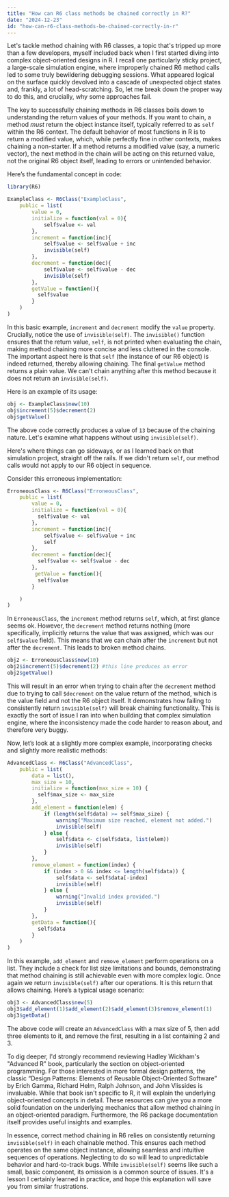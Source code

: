 ```yaml
---
title: "How can R6 class methods be chained correctly in R?"
date: "2024-12-23"
id: "how-can-r6-class-methods-be-chained-correctly-in-r"
---
```


Let's tackle method chaining with R6 classes, a topic that's tripped up more than a few developers, myself included back when I first started diving into complex object-oriented designs in R. I recall one particularly sticky project, a large-scale simulation engine, where improperly chained R6 method calls led to some truly bewildering debugging sessions. What appeared logical on the surface quickly devolved into a cascade of unexpected object states and, frankly, a lot of head-scratching. So, let me break down the proper way to do this, and crucially, why some approaches fail.

The key to successfully chaining methods in R6 classes boils down to understanding the return values of your methods. If you want to chain, a method *must* return the object instance itself, typically referred to as `self` within the R6 context. The default behavior of most functions in R is to return a modified value, which, while perfectly fine in other contexts, makes chaining a non-starter. If a method returns a modified value (say, a numeric vector), the next method in the chain will be acting on this returned value, not the original R6 object itself, leading to errors or unintended behavior.

Here’s the fundamental concept in code:

```R
library(R6)

ExampleClass <- R6Class("ExampleClass",
    public = list(
        value = 0,
        initialize = function(val = 0){
            self$value <- val
        },
        increment = function(inc){
            self$value <- self$value + inc
            invisible(self)
        },
        decrement = function(dec){
            self$value <- self$value - dec
            invisible(self)
        },
        getValue = function(){
          self$value
        }
    )
)
```

In this basic example, `increment` and `decrement` modify the `value` property. Crucially, notice the use of `invisible(self)`. The `invisible()` function ensures that the return value, `self`, is not printed when evaluating the chain, making method chaining more concise and less cluttered in the console. The important aspect here is that `self` (the instance of our R6 object) is indeed returned, thereby allowing chaining. The final `getValue` method returns a plain value. We can't chain anything after this method because it does not return an `invisible(self)`.

Here is an example of its usage:
```R
obj <- ExampleClass$new(10)
obj$increment(5)$decrement(2)
obj$getValue()
```
The above code correctly produces a value of `13` because of the chaining nature. Let's examine what happens without using `invisible(self)`.

Here's where things can go sideways, or as I learned back on that simulation project, straight off the rails. If we didn't return `self`, our method calls would not apply to our R6 object in sequence.

Consider this erroneous implementation:

```R
ErroneousClass <- R6Class("ErroneousClass",
    public = list(
        value = 0,
        initialize = function(val = 0){
          self$value <- val
        },
        increment = function(inc){
            self$value <- self$value + inc
            self
        },
        decrement = function(dec){
          self$value <- self$value - dec
        },
         getValue = function(){
          self$value
        }

    )
)

```

In `ErroneousClass`, the `increment` method returns `self`, which, at first glance seems ok. However, the `decrement` method returns nothing (more specifically, implicitly returns the value that was assigned, which was our `self$value` field). This means that we can chain after the `increment` but not after the `decrement`. This leads to broken method chains.

```R
obj2 <- ErroneousClass$new(10)
obj2$increment(5)$decrement(2) #this line produces an error
obj2$getValue()
```

This will result in an error when trying to chain after the `decrement` method due to trying to call `$decrement` on the value return of the method, which is the value field and not the R6 object itself. It demonstrates how failing to consistently return `invisible(self)` will break chaining functionality. This is exactly the sort of issue I ran into when building that complex simulation engine, where the inconsistency made the code harder to reason about, and therefore very buggy.

Now, let’s look at a slightly more complex example, incorporating checks and slightly more realistic methods:

```R
AdvancedClass <- R6Class("AdvancedClass",
    public = list(
        data = list(),
        max_size = 10,
        initialize = function(max_size = 10) {
          self$max_size <- max_size
        },
        add_element = function(elem) {
            if (length(self$data) >= self$max_size) {
                warning("Maximum size reached, element not added.")
                invisible(self)
            } else {
                self$data <- c(self$data, list(elem))
                invisible(self)
            }
        },
        remove_element = function(index) {
            if (index > 0 && index <= length(self$data)) {
                self$data <- self$data[-index]
                invisible(self)
            } else {
                warning("Invalid index provided.")
                invisible(self)
            }
        },
        getData = function(){
          self$data
        }
    )
)
```

In this example, `add_element` and `remove_element` perform operations on a list. They include a check for list size limitations and bounds, demonstrating that method chaining is still achievable even with more complex logic. Once again we return `invisible(self)` after our operations. It is this return that allows chaining. Here’s a typical usage scenario:
```R
obj3 <- AdvancedClass$new(5)
obj3$add_element(1)$add_element(2)$add_element(3)$remove_element(1)
obj3$getData()
```

The above code will create an `AdvancedClass` with a max size of 5, then add three elements to it, and remove the first, resulting in a list containing 2 and 3.

To dig deeper, I'd strongly recommend reviewing Hadley Wickham's "Advanced R" book, particularly the section on object-oriented programming. For those interested in more formal design patterns, the classic “Design Patterns: Elements of Reusable Object-Oriented Software” by Erich Gamma, Richard Helm, Ralph Johnson, and John Vlissides is invaluable. While that book isn't specific to R, it will explain the underlying object-oriented concepts in detail. These resources can give you a more solid foundation on the underlying mechanics that allow method chaining in an object-oriented paradigm. Furthermore, the R6 package documentation itself provides useful insights and examples.

In essence, correct method chaining in R6 relies on consistently returning `invisible(self)` in each chainable method. This ensures each method operates on the same object instance, allowing seamless and intuitive sequences of operations. Neglecting to do so will lead to unpredictable behavior and hard-to-track bugs. While `invisible(self)` seems like such a small, basic component, its omission is a common source of issues. It's a lesson I certainly learned in practice, and hope this explanation will save you from similar frustrations.
